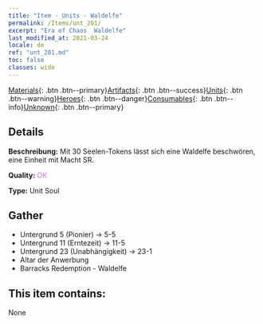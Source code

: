 ```yaml
---
title: "Item - Units - Waldelfe"
permalink: /Items/unt_201/
excerpt: "Era of Chaos  Waldelfe"
last_modified_at: 2021-03-24
locale: de
ref: "unt_201.md"
toc: false
classes: wide
---
```

 [Materials](/de/Items/){: .btn .btn--primary}[Artifacts](/de/Items/Artifacts/){: .btn .btn--success}[Units](/de/Items/Units/){: .btn .btn--warning}[Heroes](/de/Items/Heroes/){: .btn .btn--danger}[Consumables](/de/Items/Consumables/){: .btn .btn--info}[Unknown](/de/Items/Unknown/){: .btn .btn--primary}

## Details
 **Beschreibung:** Mit 30 Seelen-Tokens lässt sich eine Waldelfe beschwören, eine Einheit mit Macht SR.

 **Quality:** <span style="color: #DA70D6">OK</span>

 **Type:** Unit Soul

## Gather

*    Untergrund 5 (Pionier) -> 5-5 
*    Untergrund 11 (Erntezeit) -> 11-5 
*    Untergrund 23 (Unabhängigkeit) -> 23-1 
*    Altar der Anwerbung 
*    Barracks Redemption - Waldelfe 

## This item contains:

  None

